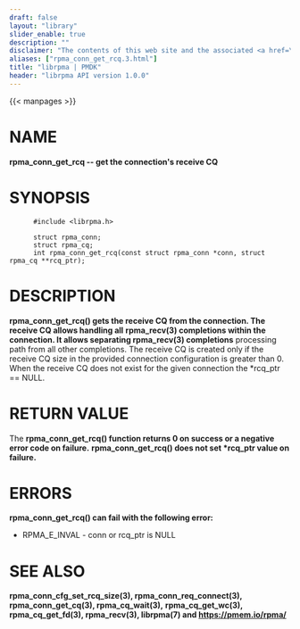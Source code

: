 ```yaml
---
draft: false
layout: "library"
slider_enable: true
description: ""
disclaimer: "The contents of this web site and the associated <a href=\"https://github.com/pmem\">GitHub repositories</a> are BSD-licensed open source."
aliases: ["rpma_conn_get_rcq.3.html"]
title: "librpma | PMDK"
header: "librpma API version 1.0.0"
---
```

{{< manpages >}}

[comment]: <> (SPDX-License-Identifier: BSD-3-Clause)
[comment]: <> (Copyright 2020-2022, Intel Corporation)

NAME
====

**rpma\_conn\_get\_rcq \-- get the connection\'s receive CQ**

SYNOPSIS
========

          #include <librpma.h>

          struct rpma_conn;
          struct rpma_cq;
          int rpma_conn_get_rcq(const struct rpma_conn *conn, struct rpma_cq **rcq_ptr);

DESCRIPTION
===========

**rpma\_conn\_get\_rcq() gets the receive CQ from the connection. The
receive CQ allows handling all** **rpma\_recv(3) completions within the
connection. It allows separating rpma\_recv(3) completions** processing
path from all other completions. The receive CQ is created only if the
receive CQ size in the provided connection configuration is greater than
0. When the receive CQ does not exist for the given connection the
\*rcq\_ptr == NULL.

RETURN VALUE
============

The **rpma\_conn\_get\_rcq() function returns 0 on success or a negative
error code on failure.** **rpma\_conn\_get\_rcq() does not set
\*rcq\_ptr value on failure.**

ERRORS
======

**rpma\_conn\_get\_rcq() can fail with the following error:**

-   RPMA\_E\_INVAL - conn or rcq\_ptr is NULL

SEE ALSO
========

**rpma\_conn\_cfg\_set\_rcq\_size(3), rpma\_conn\_req\_connect(3),
rpma\_conn\_get\_cq(3), rpma\_cq\_wait(3),** **rpma\_cq\_get\_wc(3),
rpma\_cq\_get\_fd(3), rpma\_recv(3), librpma(7) and
https://pmem.io/rpma/**
